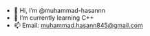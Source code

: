 - 👋 Hi, I’m @muhammad-hasannn
- 🌱 I’m currently learning C++
- 📫 Email: muhammad.hasann845@gmail.com



